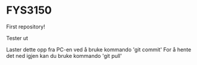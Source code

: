 # FYS3150
First repository!

Tester ut

Laster dette opp fra PC-en ved å bruke kommando 'git commit'
For å hente det ned igjen kan du bruke kommando 'git pull'